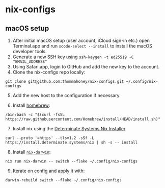 # nix-configs

## macOS setup

1. After initial macOS setup (user account, iCloud sign-in etc.) open Terminal.app and run `xcode-select --install` to install the macOS developer tools.
2. Generate a new SSH key using `ssh-keygen -t ed25519 -C "EMAIL_ADDRESS"`
3. Using Safari.app, login to GitHub and add the new key to the account.
4. Clone the nix-configs repo locally:

```shell
git clone git@github.com:thommahoney/nix-configs.git ~/.config/nix-configs
```

5. Add the new host to the configuration if necessary.

6. Install [homebrew](https://brew.sh/):

```shell
/bin/bash -c "$(curl -fsSL https://raw.githubusercontent.com/Homebrew/install/HEAD/install.sh)"
```

7. Install nix using the [Determinate Systems Nix Installer](https://github.com/DeterminateSystems/nix-installer)

```shell
curl --proto '=https' --tlsv1.2 -sSf -L https://install.determinate.systems/nix | sh -s -- install
```

8. Install [`nix-darwin`](https://github.com/LnL7/nix-darwin):

```shell
nix run nix-darwin -- switch --flake ~/.config/nix-configs
```

9. Iterate on config and apply it with:

```shell
darwin-rebuild switch --flake ~/.config/nix-configs
```
